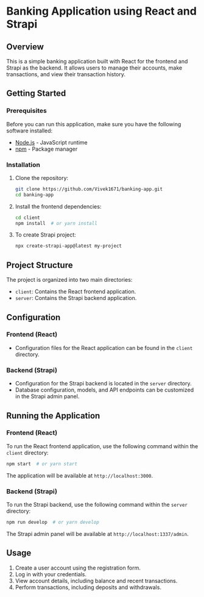 # Banking Application using React and Strapi

## Overview

This is a simple banking application built with React for the frontend and Strapi as the backend. It allows users to manage their accounts, make transactions, and view their transaction history.

## Getting Started

### Prerequisites

Before you can run this application, make sure you have the following software installed:

- [Node.js](https://nodejs.org/) - JavaScript runtime
- [npm](https://www.npmjs.com/) - Package manager

### Installation

1. Clone the repository:

   ```bash
   git clone https://github.com/Vivek1671/banking-app.git
   cd banking-app
   ```

2. Install the frontend dependencies:

   ```bash
   cd client
   npm install  # or yarn install
   ```

3. To create Strapi project:


   ```bash
   npx create-strapi-app@latest my-project
   ```

## Project Structure

The project is organized into two main directories:

- `client`: Contains the React frontend application.
- `server`: Contains the Strapi backend application.

## Configuration

### Frontend (React)

- Configuration files for the React application can be found in the `client` directory.

### Backend (Strapi)

- Configuration for the Strapi backend is located in the `server` directory.
- Database configuration, models, and API endpoints can be customized in the Strapi admin panel.

## Running the Application

### Frontend (React)

To run the React frontend application, use the following command within the `client` directory:

```bash
npm start  # or yarn start
```

The application will be available at `http://localhost:3000`.

### Backend (Strapi)

To run the Strapi backend, use the following command within the `server` directory:

```bash
npm run develop  # or yarn develop
```

The Strapi admin panel will be available at `http://localhost:1337/admin`.

## Usage

1. Create a user account using the registration form.
2. Log in with your credentials.
3. View account details, including balance and recent transactions.
4. Perform transactions, including deposits and withdrawals.

